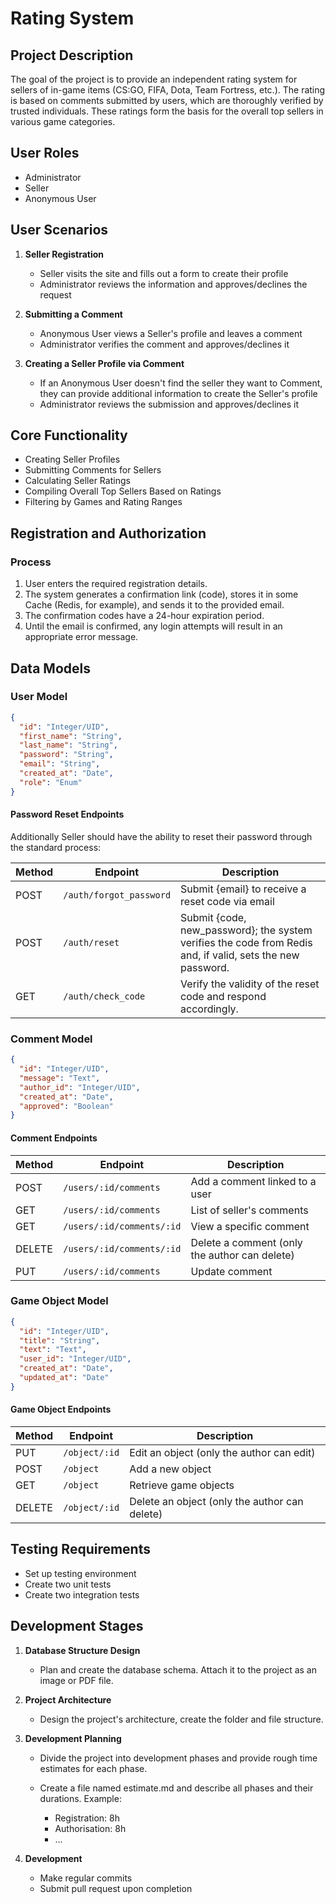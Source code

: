 # Rating System

## Project Description
The goal of the project is to provide an independent rating system for sellers of in-game items (CS:GO, FIFA, Dota, Team Fortress, etc.). The rating is based on comments submitted by users, which are thoroughly verified by trusted individuals. These ratings form the basis for the overall top sellers in various game categories.

## User Roles
- Administrator
- Seller
- Anonymous User

## User Scenarios
1. **Seller Registration**
   - Seller visits the site and fills out a form to create their profile
   - Administrator reviews the information and approves/declines the request

2. **Submitting a Comment**
   - Anonymous User views a Seller's profile and leaves a comment
   - Administrator verifies the comment and approves/declines it

3. **Creating a Seller Profile via Comment**
   - If an Anonymous User doesn't find the seller they want to Comment, they can provide additional information to create the Seller's profile
   - Administrator reviews the submission and approves/declines it

## Core Functionality
- Creating Seller Profiles
- Submitting Comments for Sellers
- Calculating Seller Ratings
- Compiling Overall Top Sellers Based on Ratings
- Filtering by Games and Rating Ranges

## Registration and Authorization
### Process
1) User enters the required registration details.
2) The system generates a confirmation link (code), stores it in some Cache (Redis, for example), and sends it to the provided email.
3) The confirmation codes have a 24-hour expiration period.
4) Until the email is confirmed, any login attempts will result in an appropriate error message.

## Data Models

### User Model
```json
{
  "id": "Integer/UID",
  "first_name": "String",
  "last_name": "String",
  "password": "String",
  "email": "String",
  "created_at": "Date",
  "role": "Enum"
}
```

#### Password Reset Endpoints
Additionally Seller should have the ability to reset their password through the standard process:

| Method | Endpoint | Description |
|--------|----------|-------------|
| POST | `/auth/forgot_password` | Submit {email} to receive a reset code via email |
| POST | `/auth/reset` | Submit {code, new_password}; the system verifies the code from Redis and, if valid, sets the new password. |
| GET | `/auth/check_code` | Verify the validity of the reset code and respond accordingly. |

### Comment Model
```json
{
  "id": "Integer/UID",
  "message": "Text",
  "author_id": "Integer/UID",
  "created_at": "Date",
  "approved": "Boolean"
}
```

#### Comment Endpoints
| Method | Endpoint | Description |
|--------|----------|-------------|
| POST | `/users/:id/comments` | Add a comment linked to a user |
| GET | `/users/:id/comments` | List of seller's comments |
| GET | `/users/:id/comments/:id` | View a specific comment |
| DELETE | `/users/:id/comments/:id` | Delete a comment (only the author can delete) |
| PUT | `/users/:id/comments` | Update comment |

### Game Object Model
```json
{
  "id": "Integer/UID",
  "title": "String",
  "text": "Text",
  "user_id": "Integer/UID",
  "created_at": "Date",
  "updated_at": "Date"
}
```

#### Game Object Endpoints
| Method | Endpoint | Description |
|--------|----------|-------------|
| PUT | `/object/:id` | Edit an object (only the author can edit) |
| POST | `/object` | Add a new object |
| GET | `/object` | Retrieve game objects |
| DELETE | `/object/:id` | Delete an object (only the author can delete) |

## Testing Requirements
- Set up testing environment
- Create two unit tests
- Create two integration tests

## Development Stages
1. **Database Structure Design**
   - Plan and create the database schema. Attach it to the project as an image or PDF file.

2. **Project Architecture**
   - Design the project's architecture, create the folder and file structure.

3. **Development Planning**
   - Divide the project into development phases and provide rough time estimates for each phase. 
   - Create a file named estimate.md and describe all phases and their durations. Example:

      * Registration: 8h
      * Authorisation: 8h
      * ... 

4. **Development**
   - Make regular commits
   - Submit pull request upon completion